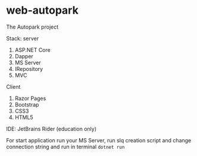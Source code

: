 # web-autopark
The Autopark project

Stack:
server
  1) ASP.NET Core
  2) Dapper
  3) MS Server
  4) IRepository
  5) MVC
     
Client
  1) Razor Pages
  2) Bootstrap
  3) CSS3
  4) HTML5

IDE: JetBrains Rider (education only)

For start application run your MS Server, run slq creation script and change connection string and run in terminal <code>dotnet run</code> 
